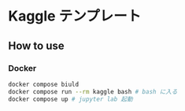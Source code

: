 # Kaggle テンプレート

## How to use

### Docker

```sh
docker compose biuld
docker compose run --rm kaggle bash # bash に入る
docker compose up # jupyter lab 起動
```
